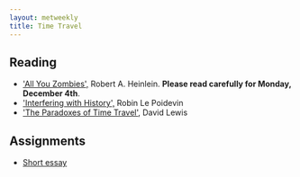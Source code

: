 ```yaml
---
layout: metweekly
title: Time Travel
---
```



## Reading

+ ['All You Zombies',](Zombies.pdf) Robert A. Heinlein. **Please read carefully for Monday, December 4th**.
+ ['Interfering with History',](TT.pdf) Robin Le Poidevin 
+ ['The Paradoxes of Time Travel'](metaphysics/big.pdf), David Lewis

## Assignments

+ [Short essay](essay)
